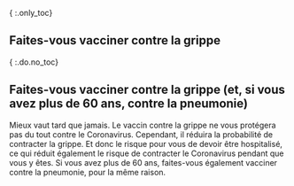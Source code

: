 { :.only_toc}
## Faites-vous vacciner contre la grippe

{ :.do.no_toc}
## Faites-vous vacciner contre la grippe (et, si vous avez plus de 60 ans, contre la pneumonie)

Mieux vaut tard que jamais. Le vaccin contre la grippe ne vous protégera pas du tout contre le Coronavirus. Cependant, il réduira la probabilité de contracter la grippe. Et donc le risque pour vous de devoir être hospitalisé, ce qui réduit également le risque  de contracter le Coronavirus pendant que vous y êtes. Si vous avez plus de 60 ans, faites-vous également vacciner contre la pneumonie, pour la même raison.
